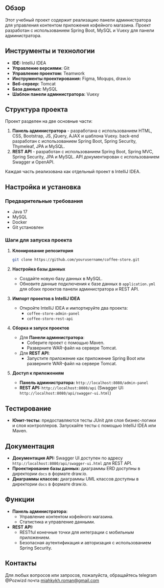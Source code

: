 
## Обзор

Этот учебный проект содержит реализацию панели администратора для управления контентом приложения кофейного магазина. 
Проект разработан с использованием Spring Boot, MySQL и Vuexy для панели администратора.

## Инструменты и технологии

- **IDE:** IntelliJ IDEA
- **Управление версиями:** Git
- **Управление проектом:** Teamwork
- **Инструменты проектирования:** Figma, Moqups, draw.io
- **Веб-сервер:** Tomcat
- **База данных:** MySQL
- **Шаблон панели администратора:** Vuexy

## Структура проекта

Проект разделен на две основные части:

1. **Панель администратора** - разработана с использованием HTML, CSS, Bootstrap, JS, jQuery, AJAX и шаблона Vuexy. back-end разработан с использованием Spring Boot, Spring Security, Thymeleaf, JPA и MySQL.
2. **REST API** - разработан с использованием Spring Boot, Spring MVC, Spring Security, JPA и MySQL. API документирован с использованием Swagger и OpenAPI.

Каждая часть реализована как отдельный проект в IntelliJ IDEA.

## Настройка и установка

### Предварительные требования

- Java 17
- MySQL 
- Docker
- Git установлен

### Шаги для запуска проекта

1. **Клонирование репозитория**

   ```bash
   git clone https://github.com/yourusername/coffee-store.git
   ```

2. **Настройка базы данных**

    - Создайте новую базу данных в MySQL.
    - Обновите данные подключения к базе данных в `application.yml` для обоих проектов панели администратора и REST API.

3. **Импорт проектов в IntelliJ IDEA**

    - Откройте IntelliJ IDEA и импортируйте два проекта:
        - `coffee-store-admin-panel`
        - `coffee-store-rest-api`

4. **Сборка и запуск проектов**

    - Для **Панели администратора**:
        - Соберите проект с помощью Maven.
        - Разверните WAR-файл на сервере Tomcat.
    - Для **REST API**:
        - Запустите приложение как приложение Spring Boot или разверните WAR-файл на сервере Tomcat.

5. **Доступ к приложениям**

    - **Панель администратора:** `http://localhost:8080/admin-panel`
    - **REST API:** `http://localhost:8080/api` (Swagger UI: `http://localhost:8080/api/swagger-ui.html`)

## Тестирование

- **Юнит-тесты:** предоставляются тесты JUnit для слоя бизнес-логики и слоя контроллеров. Запускайте тесты с помощью IntelliJ IDEA или Maven.

## Документация

- **Документация API:** Swagger UI доступен по адресу `http://localhost:8080/api/swagger-ui.html` для REST API.
- **Проектирование базы данных:** диаграммы ERD доступны в директории `docs` в формате draw.io.
- **Диаграммы классов:** диаграммы UML классов доступны в директории `docs` в формате draw.io.

## Функции

- **Панель администратора:**
    - Управление контентом кофейного магазина.
    - Статистика и управление данными.
- **REST API:**
    - RESTful конечные точки для интеграции с мобильным приложением.
    - Безопасная аутентификация и авторизация с использованием Spring Security.


## Контакты

Для любых вопросов или запросов, пожалуйста, обращайтесь telegram @Pozwizd почта miahkykh.roman@gmail.com